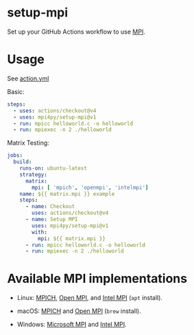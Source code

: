 # setup-mpi

Set up your GitHub Actions workflow to use [MPI](https://www.mpi-forum.org/).

# Usage

See [action.yml](action.yml)

Basic:

```yaml
steps:
  - uses: actions/checkout@v4
  - uses: mpi4py/setup-mpi@v1
  - run: mpicc helloworld.c -o helloworld
  - run: mpiexec -n 2 ./helloworld
```

Matrix Testing:

```yaml
jobs:
  build:
    runs-on: ubuntu-latest
    strategy:
      matrix:
        mpi: [ 'mpich', 'openmpi', 'intelmpi']
    name: ${{ matrix.mpi }} example
    steps:
      - name: Checkout
        uses: actions/checkout@v4
      - name: Setup MPI
        uses: mpi4py/setup-mpi@v1
        with:
          mpi: ${{ matrix.mpi }}
      - run: mpicc helloworld.c -o helloworld
      - run: mpiexec -n 2 ./helloworld
```

# Available MPI implementations

* Linux:
  [MPICH](https://www.mpich.org/),
  [Open MPI](https://www.open-mpi.org/), and
  [Intel MPI](https://software.intel.com/intel-mpi-library) (`apt` install).

* macOS:
  [MPICH](https://www.mpich.org/) and
  [Open MPI](https://www.open-mpi.org/) (`brew` install).

* Windows:
  [Microsoft MPI](https://docs.microsoft.com/en-us/message-passing-interface/microsoft-mpi) and
  [Intel MPI](https://software.intel.com/intel-mpi-library).
